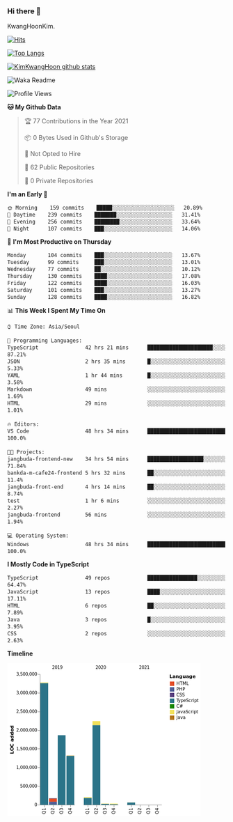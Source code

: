 ### Hi there 👋

KwangHoonKim.

[![Hits](https://hits.seeyoufarm.com/api/count/incr/badge.svg?url=https%3A%2F%2Fgithub.com%2Frhkdgns95)](https://hits.seeyoufarm.com)  

[![Top Langs](https://github-readme-stats.vercel.app/api/top-langs/?username=rhkdgns95&layout=compact)](https://github.com/anuraghazra/github-readme-stats)   

[![KimKwangHoon github stats](https://github-readme-stats.vercel.app/api?username=rhkdgns95&show_icons=true)](https://github.com/anuraghazra/github-readme-stats)  


<!--
**rhkdgns95/rhkdgns95** is a ✨ _special_ ✨ repository because its `README.md` (this file) appears on your GitHub profile.

Here are some ideas to get you started:

- 🔭 I’m currently working on ...
- 🌱 I’m currently learning ...
- 👯 I’m looking to collaborate on ...
- 🤔 I’m looking for help with ...
- 💬 Ask me about ...
- 📫 How to reach me: ...
- 😄 Pronouns: ...
- ⚡ Fun fact: ...
-->



![Waka Readme](https://github.com/rhkdgns95/rhkdgns95/workflows/Waka%20Readme/badge.svg)
<!--START_SECTION:waka-->
![Profile Views](http://img.shields.io/badge/Profile%20Views-3-blue)

**🐱 My Github Data** 

> 🏆 77 Contributions in the Year 2021
 > 
> 📦 0 Bytes Used in Github's Storage 
 > 
> 🚫 Not Opted to Hire
 > 
> 📜 62 Public Repositories 
 > 
> 🔑 0 Private Repositories  
 > 
**I'm an Early 🐤** 

```text
🌞 Morning    159 commits    █████░░░░░░░░░░░░░░░░░░░░   20.89% 
🌆 Daytime    239 commits    ███████░░░░░░░░░░░░░░░░░░   31.41% 
🌃 Evening    256 commits    ████████░░░░░░░░░░░░░░░░░   33.64% 
🌙 Night      107 commits    ███░░░░░░░░░░░░░░░░░░░░░░   14.06%

```
📅 **I'm Most Productive on Thursday** 

```text
Monday       104 commits    ███░░░░░░░░░░░░░░░░░░░░░░   13.67% 
Tuesday      99 commits     ███░░░░░░░░░░░░░░░░░░░░░░   13.01% 
Wednesday    77 commits     ██░░░░░░░░░░░░░░░░░░░░░░░   10.12% 
Thursday     130 commits    ████░░░░░░░░░░░░░░░░░░░░░   17.08% 
Friday       122 commits    ████░░░░░░░░░░░░░░░░░░░░░   16.03% 
Saturday     101 commits    ███░░░░░░░░░░░░░░░░░░░░░░   13.27% 
Sunday       128 commits    ████░░░░░░░░░░░░░░░░░░░░░   16.82%

```


📊 **This Week I Spent My Time On** 

```text
⌚︎ Time Zone: Asia/Seoul

💬 Programming Languages: 
TypeScript               42 hrs 21 mins      █████████████████████░░░░   87.21% 
JSON                     2 hrs 35 mins       █░░░░░░░░░░░░░░░░░░░░░░░░   5.33% 
YAML                     1 hr 44 mins        █░░░░░░░░░░░░░░░░░░░░░░░░   3.58% 
Markdown                 49 mins             ░░░░░░░░░░░░░░░░░░░░░░░░░   1.69% 
HTML                     29 mins             ░░░░░░░░░░░░░░░░░░░░░░░░░   1.01%

🔥 Editors: 
VS Code                  48 hrs 34 mins      █████████████████████████   100.0%

🐱‍💻 Projects: 
jangbuda-frontend-new    34 hrs 54 mins      ██████████████████░░░░░░░   71.84% 
bankda-m-cafe24-frontend 5 hrs 32 mins       ██░░░░░░░░░░░░░░░░░░░░░░░   11.4% 
jangbuda-front-end       4 hrs 14 mins       ██░░░░░░░░░░░░░░░░░░░░░░░   8.74% 
test                     1 hr 6 mins         ░░░░░░░░░░░░░░░░░░░░░░░░░   2.27% 
jangbuda-frontend        56 mins             ░░░░░░░░░░░░░░░░░░░░░░░░░   1.94%

💻 Operating System: 
Windows                  48 hrs 34 mins      █████████████████████████   100.0%

```

**I Mostly Code in TypeScript** 

```text
TypeScript               49 repos            ████████████████░░░░░░░░░   64.47% 
JavaScript               13 repos            ████░░░░░░░░░░░░░░░░░░░░░   17.11% 
HTML                     6 repos             ██░░░░░░░░░░░░░░░░░░░░░░░   7.89% 
Java                     3 repos             █░░░░░░░░░░░░░░░░░░░░░░░░   3.95% 
CSS                      2 repos             ░░░░░░░░░░░░░░░░░░░░░░░░░   2.63%

```


**Timeline**

![Chart not found](https://raw.githubusercontent.com/rhkdgns95/rhkdgns95/master/charts/bar_graph.png) 


<!--END_SECTION:waka-->
